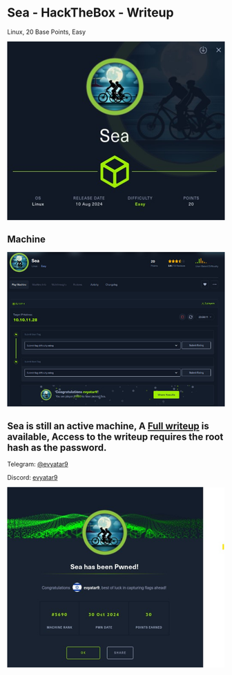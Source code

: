 # Sea - HackTheBox - Writeup
Linux, 20 Base Points, Easy

![info.JPG](images/info.JPG)

## Machine

![‏‏Sea.JPG](images/Sea.JPG)
 
## Sea is still an active machine, A [Full writeup](Sea-Writeup.pdf) is available, Access to the writeup requires the root hash as the password.

Telegram: [@evyatar9](https://t.me/evyatar9)

Discord: [evyatar9](https://discord.com/users/812805349815091251)

![pwn.JPG](images/pwn.JPG)